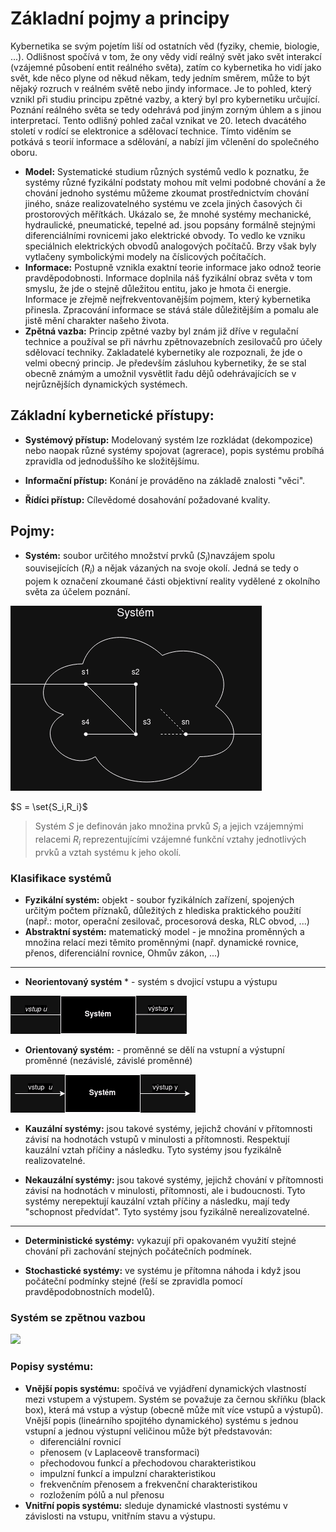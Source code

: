 # Základní pojmy a principy

Kybernetika se svým pojetím liší od ostatních věd (fyziky, chemie, biologie, ...). Odlišnost spočívá v tom, že ony vědy vidí reálný svět jako svět interakcí (vzájemné působení entit reálného světa), zatím co kybernetika ho vidí jako svět, kde něco plyne od někud někam, tedy jedním směrem, může to být nějaký rozruch v reálném světě nebo jindy informace. Je to pohled, který vznikl při studiu principu zpětné vazby, a který byl pro kybernetiku určující. Poznání reálného světa se tedy odehrává pod jiným zorným úhlem a s jinou interpretací. Tento odlišný pohled začal vznikat ve 20. letech dvacátého století v rodící se elektronice a sdělovací technice. Tímto viděním se potkává s teorií informace a sdělování, a nabízí jim včlenění do společného oboru. 
  
* **Model:** Systematické studium různých systémů vedlo k poznatku, že systémy různé fyzikální podstaty mohou mít velmi podobné chování a že chování jednoho systému můžeme zkoumat prostřednictvím chování jiného, snáze realizovatelného systému ve zcela jiných časových či prostorových měřítkách. Ukázalo se, že mnohé systémy mechanické, hydraulické, pneumatické, tepelné ad. jsou popsány formálně stejnými diferenciálními rovnicemi jako elektrické obvody. To vedlo ke vzniku speciálnich elektrických obvodů analogových počítačů. Brzy však byly vytlačeny symbolickými modely na číslicových počítačích.
* **Informace:** Postupně vznikla exaktní teorie informace jako odnož teorie pravděpodobnosti. Informace doplnila náš fyzikální obraz světa v tom smyslu, že jde o stejně důležitou entitu, jako je hmota či energie. Informace je zřejmě nejfrekventovanějším pojmem, který kybernetika přinesla. Zpracování informace se stává stále důležitějším a pomalu ale jistě mění charakter našeho života.
* **Zpětná vazba:** Princip zpětné vazby byl znám již dříve v regulační technice a používal se při návrhu zpětnovazebních zesilovačů pro účely sdělovací techniky. Zakladatelé kybernetiky ale rozpoznali, že jde o velmi obecný princip. Je především zásluhou kybernetiky, že se stal obecně známým a umožnil vysvětlit řadu dějů odehrávajících se v nejrůznějších dynamických systémech.


## Základní kybernetické přístupy:
* **Systémový přístup:** Modelovaný systém lze rozkládat (dekompozice) nebo naopak různé systémy spojovat (agrerace), popis systému probíhá zpravidla od jednoduššího ke složitějšímu.

* **Informační přístup:** Konání je prováděno na základě znalosti "věci".

* **Řídíci přístup:** Cílevědomé dosahování požadované kvality.

## Pojmy:

* **Systém:** soubor určitého množství prvků ($S_i$)navzájem spolu souvisejících ($R_i$) a nějak vázaných na svoje okolí. Jedná se tedy o pojem k označení zkoumané části objektivní reality vydělené z okolního světa za účelem poznání.

<img src="img/system_obecne.drawio.png">

$S = \set{S_i,R_i}$
>Systém $S$ je definován jako množina prvků $S_i$ a jejich vzájemnými relacemi $R_i$ reprezentujícími vzájemné funkční vztahy jednotlivých prvků a vztah systému k jeho okolí.

### Klasifikace systémů
* **Fyzikální systém:** objekt - soubor fyzikálních zařízení, spojených určitým počtem příznaků, důležitých z hlediska praktického použití (např.: motor, operační zesilovač, procesorová deska, RLC obvod, ...)
* **Abstraktní systém:** matematický model - je množina proměnných a množina relací mezi těmito proměnnými (např. dynamické rovnice, přenos, diferenciální rovnice, Ohmův zákon, ...) 

---
* **Neorientovaný systém** * - systém s dvojicí vstupu a výstupu

<img src="img/neorientovany_system.drawio.png">

* **Orientovaný systém:** - proměnné se dělí na vstupní a výstupní proměnné (nezávislé, závislé proměnné)

<img src="img/system.drawio.png">

* **Kauzální systémy:** jsou takové systémy, jejichž chování v přítomnosti závisí na hodnotách vstupů v minulosti a přítomnosti. Respektují kauzální vztah příčiny a následku. Tyto systémy jsou fyzikálně realizovatelné.
  
* **Nekauzální systémy:** jsou takové systémy, jejichž chování v přítomnosti závisí na hodnotách v minulosti, přítomnosti, ale i budoucnosti. Tyto systémy nerepektují kauzální vztah příčiny a následku, mají tedy "schopnost předvídat". Tyto systémy jsou fyzikálně nerealizovatelné.

---

* **Deterministické systémy:** vykazují při opakovaném využití stejné chování při zachování stejných počátečních podmínek.
  
* **Stochastické systémy:** ve systému je přítomna náhoda i když jsou počáteční podmínky stejné (řeší se zpravidla pomocí pravděpodobnostních modelů).

### Systém se zpětnou vazbou
<img src="img/zpetna_vazba.drawio.png">

### Popisy systému:
* **Vnější popis systému:** spočívá ve vyjádření dynamických vlastností mezi vstupem a výstupem. Systém se považuje za černou skříňku (black box), která má vstup a výstup (obecně může mít více vstupů a výstupů). Vnější popis (lineárního spojitého dynamického) systému s jednou vstupní a jednou výstupní veličinou může být představován:
  * diferenciální rovnicí
  * přenosem (v Laplaceově transformaci)
  * přechodovou funkcí a přechodovou charakteristikou
  * impulzní funkcí a impulzní charakteristikou
  * frekvenčním přenosem a frekvenční charakteristikou
  * rozložením pólů a nul přenosu
* **Vnitřní popis systému:** sleduje dynamické vlastnosti systému v závislosti na vstupu, vnitřním stavu a výstupu. 

